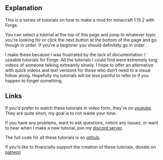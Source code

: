 ## Explanation 

This is a series of tutorials on how to make a mod for minecraft 1.15.2 with Forge.  

You can select a tutorial at the top of this page and jump to whatever topic you're looking for 
or click the next button at the bottom of the page and go though in order. If you're a beginner you should definitely go in order. 

I make these because I was frustrated by the lack of documentation / useable tutorials for Forge. All the tutorials I could find 
were extremely long videos of someone talking extreamly slowly. I hope to offer an alternative with quick videos and text versions 
for those who don't need to a visual follow along. Hopefully my tutorials will be less painful to refer to if you happen to 
forget something. 

## Links

If you'd prefer to watch these tutorials in video form, 
they're on [youtube](https://www.youtube.com/playlist?list=PLxBLp3RqmUMEU5vrtMY6tgfP2lnJD0OUj). 
They are quite short, my goal is to not waste your time. 

If you have any problems, want to ask questions, notice any issues, or want to hear when I make a new tutorial, 
join my [discord server](https://discord.gg/VbZVnRd).

The full code for all these tutorials is on [github](https://github.com/LukeGrahamLandry/forge-modding-tutorial).

If you'd like to financially support the creation of these tutorials, donate on [patreon](https://www.patreon.com/LukeGrahamLandry)
